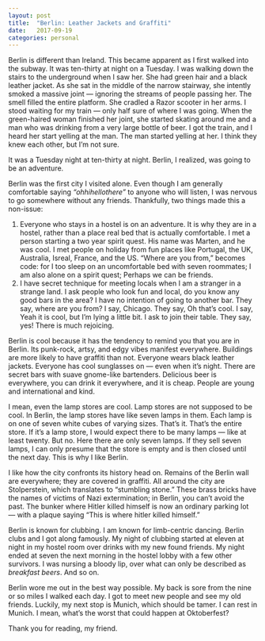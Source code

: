 ```yaml
---
layout: post
title:  "Berlin: Leather Jackets and Graffiti"
date:   2017-09-19
categories: personal
---
```


Berlin is different than Ireland. This became apparent as I first walked into the subway. It was ten-thirty at night on a Tuesday. I was walking down the stairs to the underground when I saw her. She had green hair and a black leather jacket. As she sat in the middle of the narrow stairway, she intently smoked a massive joint — ignoring the streams of people passing her. The smell filled the entire platform. She cradled a Razor scooter in her arms. I stood waiting for my train — only half sure of where I was going. When the green-haired woman finished her joint, she started skating around me and a man who was drinking from a very large bottle of beer. I got the train, and I heard her start yelling at the man. The man started yelling at her. I think they knew each other, but I’m not sure.

It was a Tuesday night at ten-thirty at night. Berlin, I realized, was going to be an adventure.

Berlin was the first city I visited alone. Even though I am generally comfortable saying *“ohhihellothere”* to anyone who will listen, I was nervous to go somewhere without any friends. Thankfully, two things made this a non-issue:
1. Everyone who stays in a hostel is on an adventure. It is why they are in a hostel, rather than a place real bed that is actually comfortable. I met a person starting a two year spirit quest. His name was Marten, and he was cool. I met people on holiday from fun places like Portugal, the UK, Australia, Isreal, France, and the US. “Where are you from,” becomes code: for I too sleep on an uncomfortable bed with seven roommates; I am also alone on a spirit quest; Perhaps we can be friends.
2. I have secret technique for meeting locals when I am a stranger in a strange land.
	I ask people who look fun and local, do you know any good bars in the area?
	I have no intention of going to another bar.
	They say, where are you from?
	I say, Chicago.
	They say, Oh that’s cool.
	I say, Yeah it is cool, but I’m lying a little bit.
	I ask to join their table.
	They say, yes!
	There is much rejoicing.

Berlin is cool because it has the tendency to remind you that you are in Berlin. Its punk-rock, artsy, and edgy vibes manifest  everywhere. Buildings are more likely to have graffiti than not. Everyone wears black leather jackets. Everyone has cool sunglasses on — even when it’s night. There are secret bars with suave gnome-like bartenders. Delicious beer is everywhere, you can drink it everywhere, and it is cheap. People are young and international and kind.

I mean, even the lamp stores are cool. Lamp stores are not supposed to be cool. In Berlin, the lamp stores have like seven lamps in them. Each lamp is on one of seven white cubes of varying sizes. That’s it. That’s the entire store. If it’s a lamp store, I would expect there to be many lamps — like at least twenty. But no. Here there are only seven lamps. If they sell seven lamps, I can only presume that the store is empty and is then closed until the next day. This is why I like Berlin.

I like how the city confronts its history head on. Remains of the Berlin wall are everywhere; they are covered in graffiti. All around the city are Stolperstein, which translates to “stumbling stone.” These brass bricks have the names of victims of Nazi extermination; in Berlin, you can’t avoid the past. The bunker where Hitler killed himself is now an ordinary parking lot — with a plaque saying “This is where hitler killed himself.”

Berlin is known for clubbing. I am known for limb-centric dancing. Berlin clubs and I got along famously. My night of clubbing started   at eleven at night in my hostel room over drinks with my new found friends. My night ended at seven the next morning in the hostel lobby with a few other survivors. I was nursing a bloody lip, over what can only be described as *breakfast beers*. And so on.

Berlin wore me out in the best way possible. My back is sore from the nine or so miles I walked each day. I got to meet new people and see my old friends. Luckily, my next stop is Munich, which should be tamer. I can rest in Munich. I mean, what’s the worst that could happen at Oktoberfest?

Thank you for reading, my friend.
